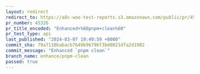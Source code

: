 ```yaml
---
layout: redirect
redirect_to: https://a8c-woo-test-reports.s3.amazonaws.com/public/pr/45326/api/index.html
pr_number: 45326
pr_title_encoded: "Enhanced+%60pnpm+clean%60"
pr_test_type: api
last_published: "2024-03-07 19:49:59 +0000"
commit_sha: 79a7110babacb7b49b96796f3bd8021dfa2d1982
commit_message: "Enhanced `pnpm clean`"
branch_name: enhance/pnpm-clean
passed: true
---
```

